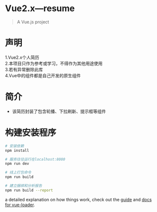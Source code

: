 # Vue2.x—resume

> A Vue.js project

# 声明

1.Vue2.x个人简历
<br/>
2.本项目只作为参考或学习，不得作为其他用途使用
<br/>
3.若有异常删除此库
<br/>
4.Vue中的组件都是自己开发的原生组件

# 简介

* 该简历封装了包含轮播、下拉刷新、提示框等组件

# 构建安装程序

``` bash
# 安装依赖
npm install

# 服务往往运行在localhost:8080
npm run dev

# 线上打包命令
npm run build

# 建立捆绑和分析报告
npm run build --report
```
a detailed explanation on how things work, check out the [guide](http://vuejs-templates.github.io/webpack/) and [docs for vue-loader](http://vuejs.github.io/vue-loader).
